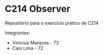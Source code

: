 # C214 Observer
Repositório para o exercício prático de C214

Integrantes:

- Vinicius Marques - 73
- Caio Lima - 72
